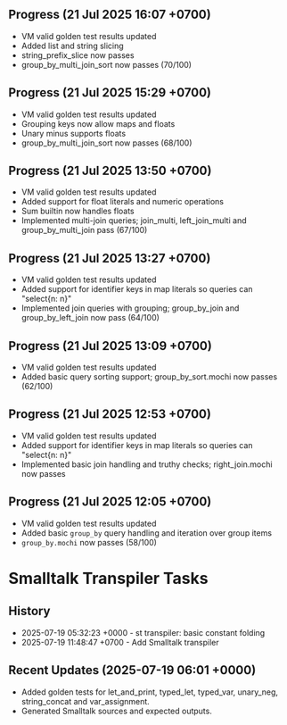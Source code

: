 ## Progress (21 Jul 2025 16:07 +0700)
- VM valid golden test results updated
- Added list and string slicing
- string_prefix_slice now passes
- group_by_multi_join_sort now passes (70/100)

## Progress (21 Jul 2025 15:29 +0700)
- VM valid golden test results updated
- Grouping keys now allow maps and floats
- Unary minus supports floats
- group_by_multi_join_sort now passes (68/100)

## Progress (21 Jul 2025 13:50 +0700)
- VM valid golden test results updated
- Added support for float literals and numeric operations
- Sum builtin now handles floats
- Implemented multi-join queries; join_multi, left_join_multi and group_by_multi_join pass (67/100)

## Progress (21 Jul 2025 13:27 +0700)
- VM valid golden test results updated
- Added support for identifier keys in map literals so queries can "select{n: n}"
- Implemented join queries with grouping; group_by_join and group_by_left_join now pass (64/100)

## Progress (21 Jul 2025 13:09 +0700)
- VM valid golden test results updated
- Added basic query sorting support; group_by_sort.mochi now passes (62/100)

## Progress (21 Jul 2025 12:53 +0700)
- VM valid golden test results updated
- Added support for identifier keys in map literals so queries can "select{n: n}"
- Implemented basic join handling and truthy checks; right_join.mochi now passes

## Progress (21 Jul 2025 12:05 +0700)
- VM valid golden test results updated
- Added basic `group_by` query handling and iteration over group items
- `group_by.mochi` now passes (58/100)

# Smalltalk Transpiler Tasks
## History
- 2025-07-19 05:32:23 +0000 - st transpiler: basic constant folding
- 2025-07-19 11:48:47 +0700 - Add Smalltalk transpiler

## Recent Updates (2025-07-19 06:01 +0000)
- Added golden tests for let_and_print, typed_let, typed_var, unary_neg, string_concat and var_assignment.
- Generated Smalltalk sources and expected outputs.
